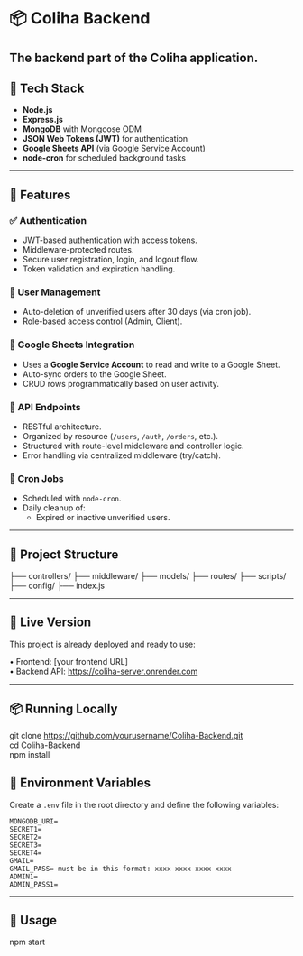 # 📦 Coliha Backend

The backend part of the Coliha application.
---

## 🧰 Tech Stack

- **Node.js**
- **Express.js**
- **MongoDB** with Mongoose ODM
- **JSON Web Tokens (JWT)** for authentication
- **Google Sheets API** (via Google Service Account)
- **node-cron** for scheduled background tasks

---

## 🔐 Features

### ✅ Authentication

- JWT-based authentication with access tokens.
- Middleware-protected routes.
- Secure user registration, login, and logout flow.
- Token validation and expiration handling.

### 👤 User Management

- Auto-deletion of unverified users after 30 days (via cron job).
- Role-based access control (Admin, Client).

### 📄 Google Sheets Integration

- Uses a **Google Service Account** to read and write to a Google Sheet.
- Auto-sync orders to the Google Sheet.
- CRUD rows programmatically based on user activity.

### 🚀 API Endpoints

- RESTful architecture.
- Organized by resource (`/users`, `/auth`, `/orders`, etc.).
- Structured with route-level middleware and controller logic.
- Error handling via centralized middleware (try/catch). 

### 🧹 Cron Jobs

- Scheduled with `node-cron`.
- Daily cleanup of:
  - Expired or inactive unverified users.

---

## 📁 Project Structure
├── controllers/
├── middleware/
├── models/
├── routes/
├── scripts/ 
├── config/ 
├── index.js

---

## 🚀 Live Version
This project is already deployed and ready to use:  

• Frontend: [your frontend URL]  
• Backend API: https://coliha-server.onrender.com  

---

## 📦 Running Locally
git clone https://github.com/yourusername/Coliha-Backend.git  
cd Coliha-Backend  
npm install  

## 🔧 Environment Variables

Create a `.env` file in the root directory and define the following variables:

```env
MONGODB_URI=
SECRET1=
SECRET2=
SECRET3=
SECRET4=
GMAIL=
GMAIL_PASS= must be in this format: xxxx xxxx xxxx xxxx
ADMIN1=
ADMIN_PASS1=
````

---

## 🚀 Usage
npm start






